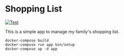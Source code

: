 # Shopping List

[![Test](https://github.com/hidakatsuya/shopping_list/actions/workflows/test.yml/badge.svg?branch=main)](https://github.com/hidakatsuya/shopping_list/actions/workflows/test.yml)

This is a simple app to manage my family's shopping list.

```
docker-compose build
docker-compose run app bin/setup
docker-compose up -d app
```

